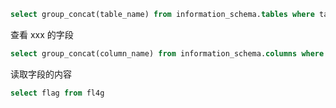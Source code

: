 
```sql
select group_concat(table_name) from information_schema.tables where table_schema=database()
```

查看 xxx 的字段
```sql
select group_concat(column_name) from information_schema.columns where table_name='xxx'
```

读取字段的内容
```sql
select flag from fl4g
```
